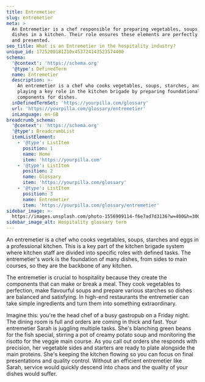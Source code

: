 ```yaml
---
title: Entremetier
slug: entremetier
meta: >
  An Entremetier is a chef responsible for preparing vegetables, soups, and egg
  dishes in a kitchen. Their role ensures these elements are perfectly cooked
  and presented.
seo_title: What is an Entremetier in the hospitality industry?
unique_id: 1725200181210x453724143523574400
schema:
  '@context': 'https://schema.org'
  '@type': DefinedTerm
  name: Entremetier
  description: >-
    An entremetier is a chef who cooks vegetables, soups, starches, and eggs,
    playing a key role in the kitchen brigade by preparing foundational
    components for dishes.
  inDefinedTermSet: 'https://yourpilla.com/glossary'
  url: 'https://yourpilla.com/glossary/entremetier'
  inLanguage: en-GB
breadcrumb_schema:
  '@context': 'https://schema.org'
  '@type': BreadcrumbList
  itemListElement:
    - '@type': ListItem
      position: 1
      name: Home
      item: 'https://yourpilla.com'
    - '@type': ListItem
      position: 2
      name: Glossary
      item: 'https://yourpilla.com/glossary'
    - '@type': ListItem
      position: 3
      name: Entremetier
      item: 'https://yourpilla.com/glossary/entremetier'
sidebar_image: >-
  https://images.unsplash.com/photo-1556909114-f6e7ad7d3136?w=400&h=300&fit=crop&auto=format
sidebar_image_alt: Hospitality glossary term
---
```

An entremetier is a chef who cooks vegetables, soups, starches and eggs in a professional kitchen. This is a key part of the kitchen brigade system where kitchen staff are divided into specific roles with defined tasks. The entremetier's work is the foundation of many dishes, from sides to main courses, so they are the backbone of any kitchen.

The entremetier is crucial to hospitality because they create the components that can make or break a meal. They cook vegetables to perfection, make flavourful soups and prepare various starches so dishes are balanced and satisfying. In high-end restaurants the entremetier can take simple ingredients and turn them into something extraordinary.

Imagine this: you're the head chef of a busy gastropub on a Friday night. The dining room is full and orders are coming in thick and fast. Your entremetier Sarah is juggling multiple tasks. She's blanching green beans for the fish special, stirring a pot of creamy potato soup and monitoring the risotto for the veggie main course. As you call out orders she responds with precision, her vegetable sides and starters are ready to plate alongside the main proteins. She's keeping the kitchen flowing so you can focus on final presentations and quality control. Without an efficient entremetier like Sarah, service would quickly descend into chaos and the quality of your dishes would suffer.
